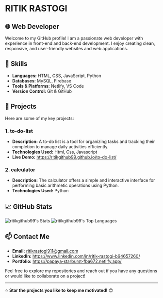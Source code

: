 # RITIK RASTOGI

## 🌐 Web Developer

Welcome to my GitHub profile! I am a passionate web developer with experience in front-end and back-end development. I enjoy creating clean, responsive, and user-friendly websites and web applications.

## 🚀 Skills

- **Languages:** HTML, CSS, JavaScript, Python
- **Databases:** MySQL, Firebase
- **Tools & Platforms:** Netlify, VS Code
- **Version Control:** Git & GitHub

## 📂 Projects

Here are some of my key projects:

### 1. to-do-list 
   - **Description:** A to-do list is a tool for organizing tasks and tracking their completion to manage daily activities efficiently.
   - **Technologies Used:** Html, Css, Javascript
   - **Live Demo:** https://ritikgithub99.github.io/to-do-list/

### 2. calculator 
   - **Description:** The calculator offers a simple and interactive interface for performing basic arithmetic operations using Python.
   - **Technologies Used:** Python
     
## 📈 GitHub Stats

![ritikgithub99's Stats](https://github-readme-stats.vercel.app/api?username=ritikgithub99&theme=vue-dark&show_icons=true&hide_border=true&count_private=true)
![ritikgithub99's Top Languages](https://github-readme-stats.vercel.app/api/top-langs/?username=ritikgithub99&theme=vue-dark&show_icons=true&hide_border=false&layout=compact)


## 📫 Contact Me

- **Email:** ritikrastogi911@gmail.com
- **LinkedIn:** https://www.linkedin.com/in/ritik-rastogi-b64657260/
- **Portfolio:** https://papaya-starburst-fba672.netlify.app/

Feel free to explore my repositories and reach out if you have any questions or would like to collaborate on a project!

---

⭐️ **Star the projects you like to keep me motivated!** 😊
